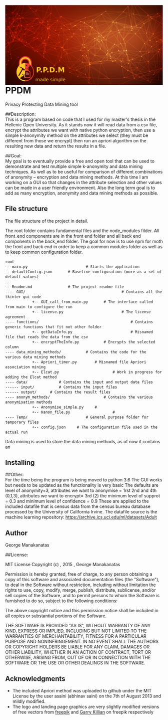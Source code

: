 <img align="right" src="./GUI/images/NEW_LAND_GRAPH1.png">
<!-- <img align="center" src="./GUI/images/PPDM_landing_large_graphic.png"> -->

# PPDM
Privacy Protecting Data Mining tool

##Description: 	
This is a program based on code that I used for my master's thesis in the Hellenic Open University.
As it stands now it will read data from a csv file, encrypt the attributes we want with native python encryption,
then use a simple k-anonymity method on the attributes we select (they must be different from those we encrypt)
then run an apriori algorithm on the resulting new data and return the results in a file.

##Goal:		
My goal is to eventually provide a free and open tool that can be used to demonstrate and test multiple simple k-anonymity and data mining techniques.
As well as to be useful for comparison of different combinations of anonymity – encryption and data mining methods.
At this time I am working on a GUI so that changes in the attribute selection and other values can be made in a user friendly environment.
Also the long term goal is to add as many encryption, anonymity and data mining methods as possible.

## File structure

The file structure of the project in detail.

The root folder contains fundamental files and the node_modules filder.
All front_end components are in the front end folder and all back end components
in the back_end folder. The goal for now is to use npm for moth the front
and back end in order to keep a common modules folder as well as to keep
common configuration folder.

```
root
-- main.py							# Starts the application
-- defaultConfig.json		# Baseline configuration (more as a set of default values)
--
-- Readme.md         		# The project readme file
---- GUI/        									# Contains all the tkinter gui code
			+-- GUI_call_from_main.py		# The interface called from main to configure the run
			+-- license.py							# The license agreement
---- functions/      									# Contains generic functions that fit not other folder
			+-- getDataInfo.py							# Misnamed file that reads the data from the csv
			+-- encryptTheInfo.py			# Encrypts the selected column
---- data_mining_methods/			# Contains the code for the various data mining methods
			+-- Apriori_timer.py		# Misnamed file Apriori association mining
			+--	Elcat.py						# Work in progress for adding the Elcat method
---- data/  			# Contains the input and output data files
------ input/			# Contains the input files
------ output/		# Contains the result files
---- anonym_methods/    					# Contains the various anonymisation methods
			+-- Anonymise_simple.py		#
			+-- Kanon_file.py					#
---- Temp/							# General purpose folder for temporary files
			+-- config.json		# The configuration file used in the actual run
```
Data mining is used to store the data mining methods, as of now it contains an
## Installing

##Other:		
For the time being the program is being moved to python 3.6
The GUI works but needs to be updated as the functionality is very basic
The defaults are level of anonymity=3, attributes we want to anonymise = 1rst 2nd and 4th (0,1,3), attributes we want to encrypt= 3rd (2)
the minimum level of supprot = 0.3 and minimum level of confidence = 0.9
These are applied to the included datafile that is census data from the census bureau database processed by the University of California Irvine.
The datafile source is the machine learning repository: https://archive.ics.uci.edu/ml/datasets/Adult

## Author

George Manakanatas

##License:

MIT License
Copyright (c) , 2015 , George Manakanatas

Permission is hereby granted, free of charge, to any person obtaining a copy of this software and associated documentation files (the "Software"), to deal in the Software without restriction, including without limitation the rights to use, copy, modify, merge, publish, distribute, sublicense, and/or sell copies of the Software, and to permit persons to whom the Software is furnished to do so, subject to the following conditions:

The above copyright notice and this permission notice shall be included in all copies or substantial portions of the Software.

THE SOFTWARE IS PROVIDED "AS IS", WITHOUT WARRANTY OF ANY KIND, EXPRESS OR IMPLIED, INCLUDING BUT NOT LIMITED TO THE WARRANTIES OF MERCHANTABILITY, FITNESS FOR A PARTICULAR PURPOSE AND NONINFRINGEMENT. IN NO EVENT SHALL THE AUTHORS OR COPYRIGHT HOLDERS BE LIABLE FOR ANY CLAIM, DAMAGES OR OTHER LIABILITY, WHETHER IN AN ACTION OF CONTRACT, TORT OR OTHERWISE, ARISING FROM, OUT OF OR IN CONNECTION WITH THE SOFTWARE OR THE USE OR OTHER DEALINGS IN THE SOFTWARE.

## Acknowledgments

- The included Apriori method was uploaded to github under the MIT License by the user asaini (abhinav saini) on the 7th of August 2013 and mildly modified.
- The logo and landing page graphics are very slightly modified versions of free vectors from [freepik](http://www.freepik.com) and [Garry Killian](https://www.freepik.com/garrykillian) on freepik respectively
